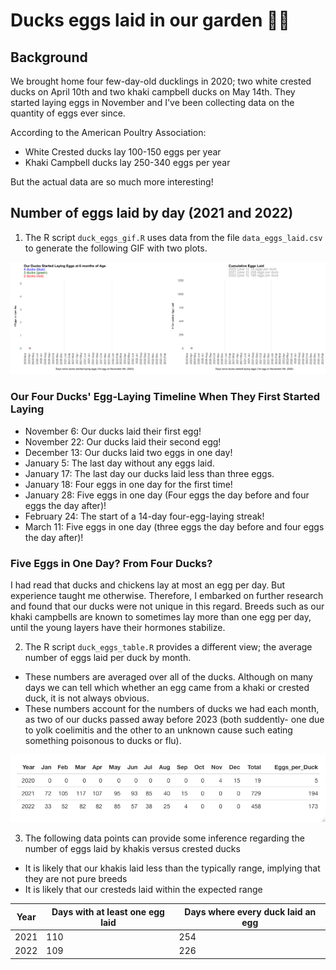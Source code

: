 # Ducks eggs laid in our garden 🦆🥚

## Background

We brought home four few-day-old ducklings in 2020; two white crested ducks on April 10th and two khaki campbell ducks on May 14th.  They started laying eggs in November and I've been collecting data on the quantity of eggs ever since.  

According to the American Poultry Association:
* White Crested ducks lay 100-150 eggs per year
* Khaki Campbell ducks lay 250-340 eggs per year

But the actual data are so much more interesting!

## Number of eggs laid by day (2021 and 2022)

1. The R script `duck_eggs_gif.R` uses data from the file `data_eggs_laid.csv` to generate the following GIF with two plots.

![GIF 2021-2022](/images/daily_duck_egg_count.gif)

### Our Four Ducks' Egg-Laying Timeline When They First Started Laying

* November 6:  Our ducks laid their first egg!
* November 22: Our ducks laid their second egg!
* December 13: Our ducks laid two eggs in one day!
* January 5:   The last day without any eggs laid.
* January 17:  The last day our ducks laid less than three eggs. 
* January 18:  Four eggs in one day for the first time!
* January 28:  Five eggs in one day (Four eggs the day before and four eggs the day after)!
* February 24: The start of a 14-day four-egg-laying streak!
* March 11: 	 Five eggs in one day (three eggs the day before and four eggs the day after)!

### Five Eggs in One Day?  From Four Ducks?

I had read that ducks and chickens lay at most an egg per day.  But experience taught me otherwise.  Therefore, I embarked on further research and found that our ducks were not unique in this regard.  Breeds such as our khaki campbells are known to sometimes lay more than one egg per day, until the young layers have their hormones stabilize. 

2. The R script `duck_eggs_table.R` provides a different view; the average number of eggs laid per duck by month.
* These numbers are averaged over all of the ducks.  Although on many days we can tell which whether an egg came from a khaki or crested duck, it is not always obvious. 
* These numbers account for the numbers of ducks we had each month, as two of our ducks passed away before 2023 (both suddently- one due to yolk coelimitis and the other to an unknown cause such eating something poisonous to ducks or flu).

![GIF Image](/images/eggs_per_duck.png)

3. The following data points can provide some inference regarding the number of eggs laid by khakis versus crested ducks
* It is likely that our khakis laid less than the typically range, implying that they are not pure breeds
* It is likely that our cresteds laid within the expected range

| Year | Days with at least one egg laid | Days where every duck laid an egg |
|------|---------------------------------|-----------------------------------|
| 2021 | 110                             | 254                               |
| 2022 | 109                             | 226                               |




